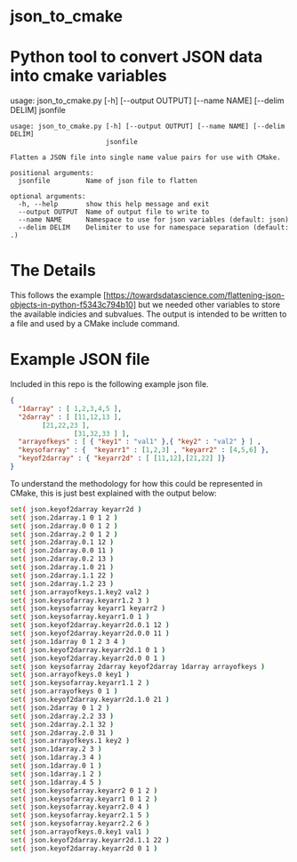 # json_to_cmake
# Python tool to convert JSON data into cmake variables
usage: json_to_cmake.py [-h] [--output OUTPUT] [--name NAME] [--delim DELIM]
                        jsonfile
```
usage: json_to_cmake.py [-h] [--output OUTPUT] [--name NAME] [--delim DELIM]
                        jsonfile

Flatten a JSON file into single name value pairs for use with CMake.

positional arguments:
  jsonfile         Name of json file to flatten

optional arguments:
  -h, --help       show this help message and exit
  --output OUTPUT  Name of output file to write to
  --name NAME      Namespace to use for json variables (default: json)
  --delim DELIM    Delimiter to use for namespace separation (default: .)
```

# The Details

This follows the example [https://towardsdatascience.com/flattening-json-objects-in-python-f5343c794b10] but we needed other variables to store the available indicies and subvalues.  The output is intended to be written to a file and used by a CMake include command.

# Example JSON file
Included in this repo is the following example json file.
```json
{
  "1darray" : [ 1,2,3,4,5 ],
  "2darray" : [ [11,12,13 ],
		[21,22,23 ],
                [31,32,33 ] ],
  "arrayofkeys" : [ { "key1" : "val1" },{ "key2" : "val2" } ] ,
  "keysofarray" : {  "keyarr1" : [1,2,3] , "keyarr2" : [4,5,6] },
  "keyof2darray" : { "keyarr2d" : [ [11,12],[21,22] ]}
}
```

To understand the methodology for how this could be represented in CMake, this is just best explained with the output below:

```bash
set( json.keyof2darray keyarr2d )
set( json.2darray.1 0 1 2 )
set( json.2darray.0 0 1 2 )
set( json.2darray.2 0 1 2 )
set( json.2darray.0.1 12 )
set( json.2darray.0.0 11 )
set( json.2darray.0.2 13 )
set( json.2darray.1.0 21 )
set( json.2darray.1.1 22 )
set( json.2darray.1.2 23 )
set( json.arrayofkeys.1.key2 val2 )
set( json.keysofarray.keyarr1.2 3 )
set( json.keysofarray keyarr1 keyarr2 )
set( json.keysofarray.keyarr1.0 1 )
set( json.keyof2darray.keyarr2d.0.1 12 )
set( json.keyof2darray.keyarr2d.0.0 11 )
set( json.1darray 0 1 2 3 4 )
set( json.keyof2darray.keyarr2d.1 0 1 )
set( json.keyof2darray.keyarr2d.0 0 1 )
set( json keysofarray 2darray keyof2darray 1darray arrayofkeys )
set( json.arrayofkeys.0 key1 )
set( json.keysofarray.keyarr1.1 2 )
set( json.arrayofkeys 0 1 )
set( json.keyof2darray.keyarr2d.1.0 21 )
set( json.2darray 0 1 2 )
set( json.2darray.2.2 33 )
set( json.2darray.2.1 32 )
set( json.2darray.2.0 31 )
set( json.arrayofkeys.1 key2 )
set( json.1darray.2 3 )
set( json.1darray.3 4 )
set( json.1darray.0 1 )
set( json.1darray.1 2 )
set( json.1darray.4 5 )
set( json.keysofarray.keyarr2 0 1 2 )
set( json.keysofarray.keyarr1 0 1 2 )
set( json.keysofarray.keyarr2.0 4 )
set( json.keysofarray.keyarr2.1 5 )
set( json.keysofarray.keyarr2.2 6 )
set( json.arrayofkeys.0.key1 val1 )
set( json.keyof2darray.keyarr2d.1.1 22 )
set( json.keyof2darray.keyarr2d 0 1 )
```
